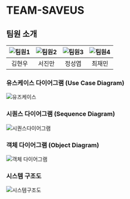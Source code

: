 # TEAM-SAVEUS

## 팀원 소개

| ![팀원1](https://github.com/user-attachments/assets/ae71997f-a1a0-4e82-b834-0a2cbc962a57) | ![팀원2](https://github.com/user-attachments/assets/f5faa30a-f1be-4861-80e6-d1d1f13ce9ab) | ![팀원3](https://github.com/user-attachments/assets/ebc5b92d-4322-4a6f-aeb8-609d407108a3) | ![팀원4](https://github.com/user-attachments/assets/4796c59a-1533-441d-81e0-e3a9f4c88f61) |
|:---:|:---:|:---:|:---:|
| 김현우 | 서진만 | 정성엽 | 최재민 |

### 유스케이스 다이어그램 (Use Case Diagram)
![유즈케이스](https://github.com/user-attachments/assets/43fa2e76-211d-4bb1-a90c-0413fcd26918)

### 시퀀스 다이어그램 (Sequence Diagram)
![시퀀스다이어그램](https://github.com/user-attachments/assets/2c1d930c-bf11-4221-b800-22003754a19a)

### 객체 다이어그램 (Object Diagram)
![객체 다이어그램](https://github.com/user-attachments/assets/96cb2929-f9b3-497e-94ca-796d1fbfc217)

### 시스템 구조도
![시스템구조도](https://github.com/user-attachments/assets/e9d4e8bc-6668-4b2d-b318-b33ef269ea43)




